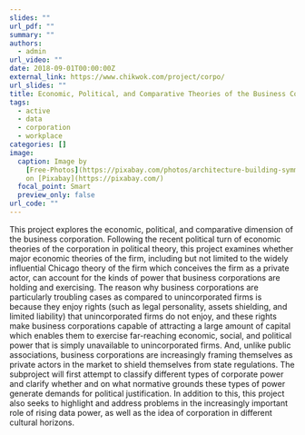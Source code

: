 ```yaml
---
slides: ""
url_pdf: ""
summary: ""
authors:
  - admin
url_video: ""
date: 2018-09-01T00:00:00Z
external_link: https://www.chikwok.com/project/corpo/
url_slides: ""
title: Economic, Political, and Comparative Theories of the Business Corporation
tags:
  - active
  - data
  - corporation
  - workplace
categories: []
image:
  caption: Image by
    [Free-Photos](https://pixabay.com/photos/architecture-building-symmetry-864367/)
    on [Pixabay](https://pixabay.com/)
  focal_point: Smart
  preview_only: false
url_code: ""
---
```

This project explores the economic, political, and comparative dimension of the business corporation. Following the recent political turn of economic theories of the corporation in political theory, this project examines whether major economic theories of the firm, including but not limited to the widely influential Chicago theory of the firm which conceives the firm as a private actor, can account for the kinds of power that business corporations are holding and exercising. The reason why business corporations are particularly troubling cases as compared to unincorporated firms is because they enjoy rights (such as legal personality, assets shielding, and limited liability) that unincorporated firms do not enjoy, and these rights make business corporations capable of attracting a large amount of capital which enables them to exercise far-reaching economic, social, and political power that is simply unavailable to unincorporated firms. And, unlike public associations, business corporations are increasingly framing themselves as private actors in the market to shield themselves from state regulations. The subproject will first attempt to classify different types of corporate power and clarify whether and on what normative grounds these types of power generate demands for political justification. In addition to this, this project also seeks to highlight and address problems in the increasingly important role of rising data power, as well as the idea of corporation in different cultural horizons.